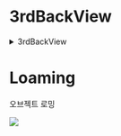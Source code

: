 # 3rdBackView
<details>
  <summary> 3rdBackView </summary>
3인칭 백뷰

https://youtu.be/537B1kJp9YQ 참고

<img src="https://user-images.githubusercontent.com/84231954/145943447-132b7da4-872e-41ff-8990-26254e5736f2.gif">

</details>
 
# Loaming
오브젝트 로밍

<img src="https://user-images.githubusercontent.com/84231954/145973894-48c9cbf4-27ff-4119-bb83-0062a377787a.gif">

